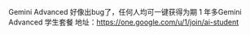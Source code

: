Gemini Advanced 好像出bug了，任何人均可一键获得为期 1 年多Gemini Advanced 学生套餐
地址：https://one.google.com/u/1/join/ai-student